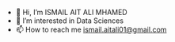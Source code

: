 - 👋 Hi, I’m ISMAIL AIT ALI MHAMED
- 👀 I’m interested in Data Sciences 
- 📫 How to reach me ismail.aitali01@gmail.com


<!---
ishamel101/ishamel101 is a ✨ special ✨ repository because its `README.md` (this file) appears on your GitHub profile.
You can click the Preview link to take a look at your changes.
--->
